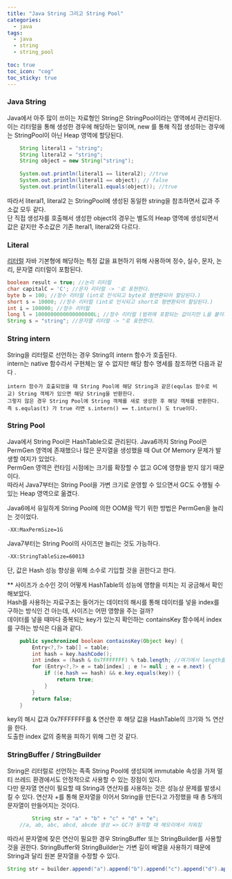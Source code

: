```yaml
---
title: "Java String 그리고 String Pool"
categories:
  - java
tags:
  - java
  - string
  - string_pool
  
toc: true
toc_icon: "cog"
toc_sticky: true
---
```


### Java String
Java에서 아주 많이 쓰이는 자료형인 String은 StringPool이라는 영역에서 관리된다.  
이는 리터럴을 통해 생성한 경우에 해당하는 말이며, new 를 통해 직접 생성하는 경우에는 StringPool이 아닌 Heap 영역에 할당된다.

```java
	String literal1 = "string";
	String literal2 = "string";
	String object = new String("string");
	
	System.out.println(literal1 == literal2); //true
	System.out.println(literal1 == object); // false
	System.out.println(literal1.equals(object)); //true
```

따라서 literal1, literal2 는 StringPool에 생성된 동일한 string을 참조하면서 값과 주소값 모두 같다.  
단 직접 생성자를 호출해서 생성한 object의 경우는 별도의 Heap 영역에 생성되면서 값은 같지만 주소값은 기존 lteral1, literal2와 다르다.  

### Literal
[리터럴](https://docs.oracle.com/javase/tutorial/java/nutsandbolts/datatypes.html) 자바 기본형에 해당하는 특정 값을 표현하기 위해 사용하며 정수, 실수, 문자, 논리, 문자열 리터럴이 포함된다.

```java
boolean result = true; //논리 리터럴
char capitalC = 'C'; //문자 리터럴 -> '로 표현한다.
byte b = 100; //정수 리터럴 (int로 인식되고 byte로 형변환되어 할당된다.)
short s = 10000; //정수 리터럴 (int로 인식되고 short로 형변환되어 할당된다.)
int i = 100000; //정수 리터럴
long l = 1000000000000000000L; //정수 리터럴 (범위에 포함되는 값이지만 L을 붙이지 않으면 int로 인식해서 오류가 발생한다.)
String s = "string"; //문자열 리터럴 -> "로 표현한다.
```

### String intern
String을 리터럴로 선언하는 경우 String의 intern 함수가 호출된다.  
intern는 native 함수라서 구현체는 알 수 없지만 해당 함수 명세를 참조하면 다음과 같다 .
```
intern 함수가 호출되었을 때 String Pool에 해당 String과 같은(equlas 함수로 비교) String 객체가 있으면 해당 String을 반환한다. 
그렇지 않은 경우 String Pool에 String 객체를 새로 생성한 후 해당 객체를 반환한다. 
즉 s.equlas(t) 가 true 라면 s.intern() == t.inturn() 도 true이다. 
```

### String Pool
Java에서 String Pool은 HashTable으로 관리된다. 
Java6까지 String Pool은 PermGen 영역에 존재했으나 많은 문자열을 생성했을 때 Out Of Memory 문제가 발생할 여지가 있었다.    
PermGen 영역은 런타임 시점에는 크기를 확장할 수 없고 GC에 영향을 받지 않기 때문이다.   
따라서 Java7부터는 String Pool을 가변 크기로 운영할 수 있으면서 GC도 수행될 수 있는 Heap 영역으로 옮겼다.    

Java6에서 유일하게 String Pool에 의한 OOM을 막기 위한 방법은 PermGen을 늘리는 것이었다.  
```
-XX:MaxPermSize=1G
```

Java7부터는 String Pool의 사이즈만 늘리는 것도 가능하다.  
```
-XX:StringTableSize=60013
``` 

단, 값은 Hash 성능 향상을 위해 소수로 기입할 것을 권한다고 한다.  

** 사이즈가 소수인 것이 어떻게 HashTable의 성능에 영향을 미치는 지 궁금해서 확인해보았다.  
Hash를 사용하는 자료구조는 들어가는 데이터의 해시를 통해 데이터를 넣을 index를 구하는 방식인 건 아는데, 사이즈는 어떤 영향을 주는 걸까?  
데이터를 넣을 때마다 중복되는 key가 있는지 확인하는 containsKey 함수에서 index를 구하는 방식은 다음과 같다.  
```java
    public synchronized boolean containsKey(Object key) {
        Entry<?,?> tab[] = table;
        int hash = key.hashCode();
        int index = (hash & 0x7FFFFFFF) % tab.length; //여기에서 length를 사용
        for (Entry<?,?> e = tab[index] ; e != null ; e = e.next) {
            if ((e.hash == hash) && e.key.equals(key)) {
                return true;
            }
        }
        return false;
    }
```
key의 해시 값과 0x7FFFFFFF를 & 연산한 후 해당 값을 HashTable의 크기와 % 연산을 한다.    
도출한 index 값의 중복을 피하기 위해 그런 것 같다.    

### StringBuffer / StringBuilder
String은 리터럴로 선언하는 족족 String Pool에 생성되며 immutable 속성을 가져 멀티 쓰레드 환경에서도 안정적으로 사용할 수 있는 장점이 있다.  
다만 문자열 연산이 필요할 때 String과 연산자를 사용하는 것은 성능상 문제를 발생시킬 수 있다.
연산자 +를 통해 문자열을 이어서 String을 만든다고 가정했을 때 총 5개의 문자열이 만들어지는 것이다.  
```java
		String str = "a" + "b" + "c" + "d" + "e";
    //a, ab, abc, abcd, abcde 생성 => GC가 동작할 때 메모리에서 지워짐
```
따라서 문자열에 잦은 연산이 필요한 경우 StringBuffer 또는 StringBuilder를 사용할 것을 권한다.
StringBuffer와 StringBuilder는 가변 길이 배열을 사용하기 때문에 String과 달리 원본 문자열을 수정할 수 있다. 
```java
String str = builder.append("a").append("b").append("c").append("d").append("e").toString();
```